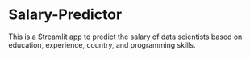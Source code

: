 # Salary-Predictor
This is a Streamlit app to predict the salary of data scientists based on education, experience, country, and programming skills.
